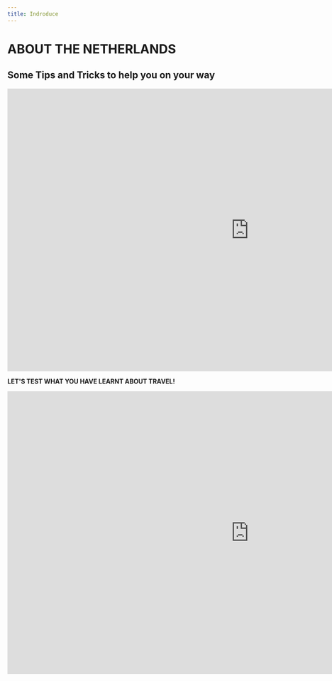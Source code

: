 ```yaml
---
title: Indroduce
---
```


<h1>ABOUT THE NETHERLANDS</h1>
<h2> Some Tips and Tricks to help you on your way</h2>



<iframe src="https://marisaviljoen044.h5p.com/content/1291528263097405477/embed" width="1088" height="637" frameborder="0" allowfullscreen="allowfullscreen" allow="autoplay *; geolocation *; microphone *; camera *; midi *; encrypted-media *"></iframe><script src="https://marisaviljoen044.h5p.com/js/h5p-resizer.js" charset="UTF-8"></script>

<p><strong> LET'S TEST WHAT YOU HAVE LEARNT ABOUT TRAVEL!</strong></p>

<iframe src="https://marisaviljoen044.h5p.com/content/1291529154802654607/embed" width="1088" height="637" frameborder="0" allowfullscreen="allowfullscreen" allow="autoplay *; geolocation *; microphone *; camera *; midi *; encrypted-media *"></iframe><script src="https://marisaviljoen044.h5p.com/js/h5p-resizer.js" charset="UTF-8"></script>

